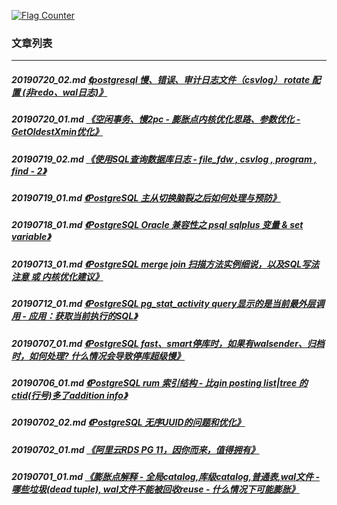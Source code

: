 <a rel="nofollow" href="http://info.flagcounter.com/h9V1"  ><img src="http://s03.flagcounter.com/count/h9V1/bg_FFFFFF/txt_000000/border_CCCCCC/columns_2/maxflags_12/viewers_0/labels_0/pageviews_0/flags_0/"  alt="Flag Counter"  border="0"  ></a>  
  
### 文章列表  
----  
##### 20190720_02.md   [《postgresql 慢、错误、审计日志文件（csvlog） rotate 配置 (非redo、wal日志)》](20190720_02.md)  
##### 20190720_01.md   [《空闲事务、慢2pc - 膨胀点内核优化思路、参数优化 - GetOldestXmin优化》](20190720_01.md)  
##### 20190719_02.md   [《使用SQL查询数据库日志 - file_fdw , csvlog , program , find - 2》](20190719_02.md)  
##### 20190719_01.md   [《PostgreSQL 主从切换脑裂之后如何处理与预防》](20190719_01.md)  
##### 20190718_01.md   [《PostgreSQL Oracle 兼容性之 psql sqlplus 变量 & set variable》](20190718_01.md)  
##### 20190713_01.md   [《PostgreSQL merge join 扫描方法实例细说，以及SQL写法注意 或 内核优化建议》](20190713_01.md)  
##### 20190712_01.md   [《PostgreSQL pg_stat_activity query显示的是当前最外层调用 - 应用：获取当前执行的SQL》](20190712_01.md)  
##### 20190707_01.md   [《PostgreSQL fast、smart停库时，如果有walsender、归档时，如何处理? 什么情况会导致停库超级慢》](20190707_01.md)  
##### 20190706_01.md   [《PostgreSQL rum 索引结构 - 比gin posting list|tree 的ctid(行号)多了addition info》](20190706_01.md)  
##### 20190702_02.md   [《PostgreSQL 无序UUID的问题和优化》](20190702_02.md)  
##### 20190702_01.md   [《阿里云RDS PG 11，因你而来，值得拥有》](20190702_01.md)  
##### 20190701_01.md   [《膨胀点解释 - 全局catalog,库级catalog,普通表,wal文件 - 哪些垃圾(dead tuple), wal文件不能被回收reuse - 什么情况下可能膨胀》](20190701_01.md)  
